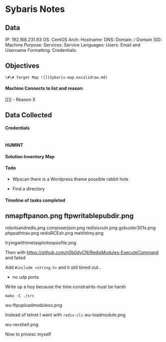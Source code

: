 # Sybaris Notes

## Data 

IP:  192.168.231.93
OS: CentOS
Arch:
Hostname:
DNS:
Domain:  / Domain SID:
Machine Purpose: 
Services:
Service Languages:
Users:
Email and Username Formatting:
Credentials:

## Objectives

`\#\# Target Map ![](Sybaris-map.excalidraw.md)`

#### Machine Connects to list and reason:

[[]] - Reason X

## Data Collected

#### Credentials
```
```

#### HUMINT


#### Solution Inventory Map


#### Todo 
- Wpscan there is a Wordpress theme possible rabbit hole

- Find a directory 

#### Timeline of tasks completed

nmapftpanon.png
ftpwritablepubdir.png
-
robotsandredis.png
composerjson.png
redisisvuln.png
gobuster301s.png
phppathtrav.png
redisRCEsh.png
mehhtlmy.png


tryingwithtmetasploitexpsofile.png

Then with https://github.com/n0b0dyCN/RedisModules-ExecuteCommand and failed

Add `#include <string.h>` and it still timed out..

- no udp ports

Write up a hoy because the time constraints must be harsh
```
make -C ./src
```
wu-ftpuploadmoduleso.png

Instead of telnet I went with `redis-cli`
wu-loadmodule.png



wu-revshell.png


Now to privesc myself
